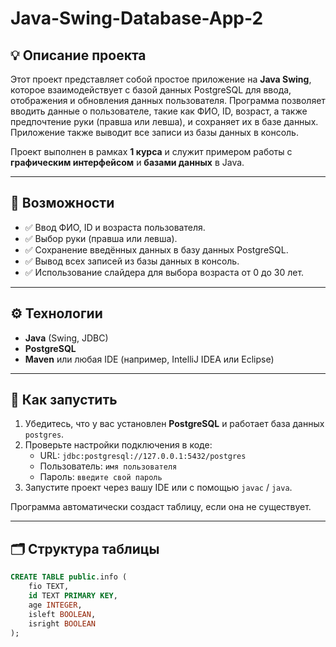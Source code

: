 # Java-Swing-Database-App-2

## 💡 Описание проекта

Этот проект представляет собой простое приложение на **Java Swing**, которое взаимодействует с базой данных PostgreSQL для ввода, отображения и обновления данных пользователя. Программа позволяет вводить данные о пользователе, такие как ФИО, ID, возраст, а также предпочтение руки (правша или левша), и сохраняет их в базе данных. Приложение также выводит все записи из базы данных в консоль.

Проект выполнен в рамках **1 курса** и служит примером работы с **графическим интерфейсом** и **базами данных** в Java.

---

## 🔧 Возможности

- ✅ Ввод ФИО, ID и возраста пользователя.
- ✅ Выбор руки (правша или левша).
- ✅ Сохранение введённых данных в базу данных PostgreSQL.
- ✅ Вывод всех записей из базы данных в консоль.
- ✅ Использование слайдера для выбора возраста от 0 до 30 лет.

---

## ⚙️ Технологии

- **Java** (Swing, JDBC)
- **PostgreSQL**
- **Maven** или любая IDE (например, IntelliJ IDEA или Eclipse)

---

## 🚀 Как запустить

1. Убедитесь, что у вас установлен **PostgreSQL** и работает база данных `postgres`.
2. Проверьте настройки подключения в коде:
   - URL: `jdbc:postgresql://127.0.0.1:5432/postgres`
   - Пользователь: `имя пользователя`
   - Пароль: `введите свой пароль` 
3. Запустите проект через вашу IDE или с помощью `javac` / `java`.

Программа автоматически создаст таблицу, если она не существует.

---

## 🗂️ Структура таблицы

```sql
CREATE TABLE public.info (
    fio TEXT,
    id TEXT PRIMARY KEY,
    age INTEGER,
    isleft BOOLEAN,
    isright BOOLEAN
);
